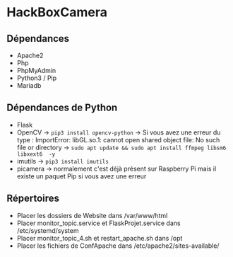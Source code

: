 # HackBoxCamera

## Dépendances
- Apache2
- Php
- PhpMyAdmin
- Python3 / Pip
- Mariadb

## Dépendances de Python
- Flask
- OpenCV
-> `pip3 install opencv-python`
-> Si vous avez une erreur du type : ImportError: libGL.so.1: cannot open shared object file: No such file or directory
  -> `sudo apt update && sudo apt install ffmpeg libsm6 libxext6  -y`
- imutils -> `pip3 install imutils`
- picamera -> normalement c'est déjà présent sur Raspberry Pi mais il existe un paquet Pip si vous avez une erreur

## Répertoires
- Placer les dossiers de Website dans /var/www/html
- Placer monitor_topic.service et FlaskProjet.service dans /etc/systemd/system
- Placer monitor_topic_4.sh et restart_apache.sh dans /opt
- Placer les fichiers de ConfApache dans /etc/apache2/sites-available/
